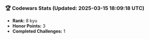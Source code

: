 ### 🏆 Codewars Stats (Updated: 2025-03-15 18:09:18 UTC)

- **Rank:** 8 kyu
- **Honor Points:** 3
- **Completed Challenges:** 1

